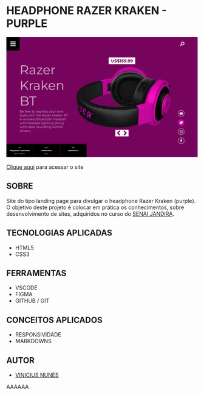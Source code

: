 # HEADPHONE RAZER KRAKEN - PURPLE

![](./img/screenshot.png)

[Clique aqui](https://viniciusnunes137.github.io/headphone-purple/) para acessar o site


## SOBRE

Site do tipo landing page para divulgar o headphone Razer Kraken (purple).
O objetivo deste projeto é colocar em prática os conhecimentos, sobre desenvolvimento de sites, adquiridos no curso do [SENAI JANDIRA](https://jandira.sp.senai.br/).


## TECNOLOGIAS APLICADAS
- HTML5
- CSS3


## FERRAMENTAS

- VSCODE
- FIGMA
- GITHUB / GIT 


## CONCEITOS APLICADOS

- RESPONSIVIDADE
- MARKDOWNS


## AUTOR

- [VINICIUS NUNES](https://github.com/VINICIUSNUNES137)

AAAAAA
